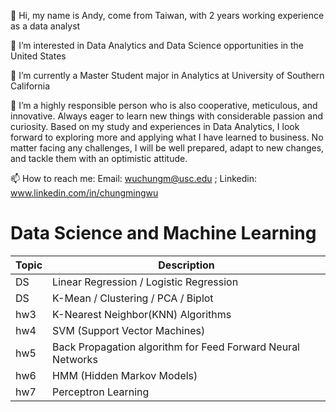 👋 Hi, my name is Andy, come from Taiwan, with 2 years working experience as a data analyst

👀 I’m interested in Data Analytics and Data Science opportunities in the United States

🌱 I’m currently a Master Student major in Analytics at University of Southern California

💞️ I’m a highly responsible person who is also cooperative, meticulous, and innovative. Always eager to learn new things with considerable passion and curiosity. Based on my study and experiences in Data Analytics, I look forward to exploring more and applying what I have learned to business. No matter facing any challenges, I will be well prepared, adapt to new changes, and tackle them with an optimistic attitude.

📫 How to reach me: Email: wuchungm@usc.edu ; Linkedin: www.linkedin.com/in/chungmingwu




<!---
andywu96/andywu96 is a ✨ special ✨ repository because its `ABOUTME.md` (this file) appears on your GitHub profile.
You can click the Preview link to take a look at your changes.
--->


# Data Science and Machine Learning

| Topic          | Description                                                                       |
|----------------|-----------------------------------------------------------------------------------|
| DS             | Linear Regression / Logistic Regression                                           |
| DS             | K-Mean / Clustering / PCA / Biplot                                                |
| hw3            | K-Nearest Neighbor(KNN) Algorithms                                                |
| hw4            | SVM (Support Vector Machines)                                                     |
| hw5            | Back Propagation algorithm for Feed Forward Neural Networks                       |
| hw6            | HMM (Hidden Markov Models)                                                        |
| hw7            | Perceptron Learning                                                               |
